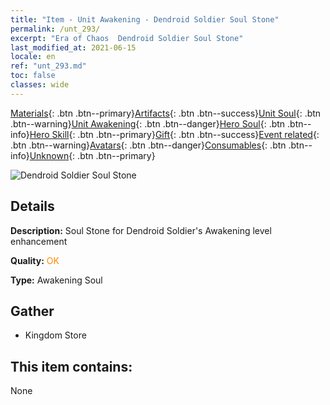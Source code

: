 ```yaml
---
title: "Item - Unit Awakening - Dendroid Soldier Soul Stone"
permalink: /unt_293/
excerpt: "Era of Chaos  Dendroid Soldier Soul Stone"
last_modified_at: 2021-06-15
locale: en
ref: "unt_293.md"
toc: false
classes: wide
---
```

 [Materials](/Items/){: .btn .btn--primary}[Artifacts](/Items/Artifacts/){: .btn .btn--success}[Unit Soul](/Items/UnitSoul/){: .btn .btn--warning}[Unit Awakening](/Items/UnitAwakening/){: .btn .btn--danger}[Hero Soul](/Items/HeroSoul/){: .btn .btn--info}[Hero Skill](/Items/HeroSkill/){: .btn .btn--primary}[Gift](/Items/Gift/){: .btn .btn--success}[Event related](/Items/Events/){: .btn .btn--warning}[Avatars](/Items/Avatars/){: .btn .btn--danger}[Consumables](/Items/Consumables/){: .btn .btn--info}[Unknown](/Items/Unknown/){: .btn .btn--primary}

 ![Dendroid Soldier Soul Stone](/images/u/tia_shuyao.jpg)

## Details
 **Description:** Soul Stone for Dendroid Soldier's Awakening level enhancement

 **Quality:** <span style="color: #FF8C00">OK</span>

 **Type:** Awakening Soul

## Gather

*    Kingdom Store 

## This item contains:

  None

